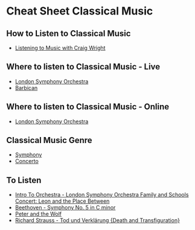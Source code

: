 # Cheat Sheet Classical Music

## How to Listen to Classical Music

- [Listening to Music with Craig Wright](https://www.youtube.com/watch?v=TRg-75VKOFU&list=PLh9mgdi4rNezhx8YiGIV8I22ICSuzslja&index=5)

## Where to listen to Classical Music - Live

- [London Symphony Orchestra](https://lso.co.uk/whats-on/range.listevents/-.html)
- [Barbican](https://www.barbican.org.uk/whats-on/classical-music)

## Where to listen to Classical Music - Online

- [London Symphony Orchestra](https://www.youtube.com/c/LondonSymphonyOrchestra/featured)

## Classical Music Genre

- [Symphony](https://en.wikipedia.org/wiki/Symphony)
- [Concerto](https://en.wikipedia.org/wiki/Concerto)

## To Listen

- [Intro To Orchestra - London Symphony Orchestra Family and Schools Concert: Leon and the Place Between
  ](https://www.youtube.com/watch?v=jMh9D3uzc3U)
- [Beethoven - Symphony No. 5 in C minor](https://www.youtube.com/watch?v=vEQAqKGCtdI)
- [Peter and the Wolf](https://www.youtube.com/watch?v=9ueGfjBKbiE)
- [Richard Strauss - Tod und Verklärung {Death and Transfiguration}](https://www.youtube.com/watch?v=6hfQpaePuxo)
